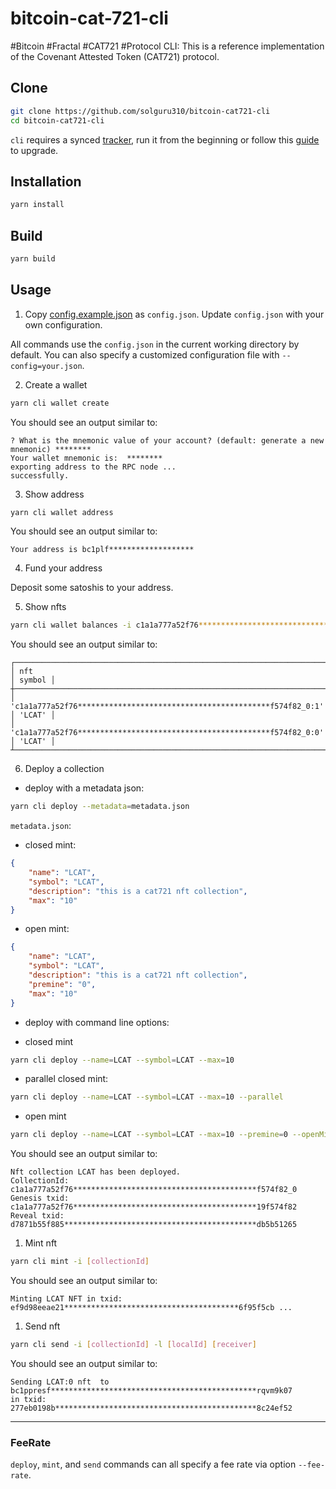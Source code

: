 # bitcoin-cat-721-cli
#Bitcoin #Fractal #CAT721 #Protocol CLI: This is a reference implementation of the Covenant Attested Token (CAT721) protocol.


## Clone
```bash
git clone https://github.com/solguru310/bitcoin-cat721-cli
cd bitcoin-cat721-cli
```

`cli` requires a synced [tracker](https://github.com/CATProtocol/cat-token-box/blob/main/packages/tracker/README.md), run it from the beginning or follow this [guide](https://github.com/CATProtocol/cat-token-box/releases/tag/cat721) to upgrade.

## Installation

```bash
yarn install
```

## Build

```sh
yarn build
```

## Usage

1. Copy [config.example.json](config.example.json) as `config.json`. Update `config.json` with your own configuration.

All commands use the `config.json` in the current working directory by default. You can also specify a customized configuration file with `--config=your.json`.

2. Create a wallet

```bash
yarn cli wallet create
```

You should see an output similar to:

```
? What is the mnemonic value of your account? (default: generate a new mnemonic) ********
Your wallet mnemonic is:  ********
exporting address to the RPC node ... 
successfully.
```

3. Show address

```bash
yarn cli wallet address
```

You should see an output similar to:

```
Your address is bc1plf*******************
```

4. Fund your address

Deposit some satoshis to your address.


5. Show nfts

```bash
yarn cli wallet balances -i c1a1a777a52f76******************************************f574f82_0
```

You should see an output similar to:

```
┌────────────────────────────────────────────────────────────────────────┬────────┐
│ nft                                                                    │ symbol │
┼────────────────────────────────────────────────────────────────────────┼────────┤
│ 'c1a1a777a52f76*******************************************f574f82_0:1' │ 'LCAT' │
│ 'c1a1a777a52f76*******************************************f574f82_0:0' │ 'LCAT' │
┴────────────────────────────────────────────────────────────────────────┴────────┘
```

6. Deploy a collection

- deploy with a metadata json:


```bash
yarn cli deploy --metadata=metadata.json
```

`metadata.json`:

- closed mint:


```json
{
    "name": "LCAT",
    "symbol": "LCAT",
    "description": "this is a cat721 nft collection",
    "max": "10"
}
```

- open mint:


```json
{
    "name": "LCAT",
    "symbol": "LCAT",
    "description": "this is a cat721 nft collection",
    "premine": "0",
    "max": "10"
}
```

- deploy with command line options:


- closed mint
   
```bash
yarn cli deploy --name=LCAT --symbol=LCAT --max=10
```

- parallel closed mint:
    
```bash
yarn cli deploy --name=LCAT --symbol=LCAT --max=10 --parallel
```

- open mint
   

```bash
yarn cli deploy --name=LCAT --symbol=LCAT --max=10 --premine=0 --openMint
```

You should see an output similar to:

```
Nft collection LCAT has been deployed.
CollectionId: c1a1a777a52f76*****************************************f574f82_0
Genesis txid: c1a1a777a52f76*****************************************19f574f82
Reveal txid: d7871b55f885*******************************************db5b51265
```


1. Mint nft

```bash
yarn cli mint -i [collectionId]
```
You should see an output similar to:

```
Minting LCAT NFT in txid: ef9d98eeae21***************************************6f95f5cb ...
```

1. Send nft

```bash
yarn cli send -i [collectionId] -l [localId] [receiver]
```
You should see an output similar to:

```
Sending LCAT:0 nft  to bc1ppresf**********************************************rqvm9k07 
in txid: 277eb0198b*********************************************8c24ef52
```

-----------------

### FeeRate

`deploy`, `mint`, and `send` commands can all specify a fee rate via option `--fee-rate`.
